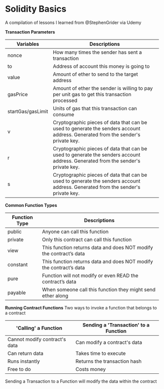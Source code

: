 # Solidity Basics
A compilation of lessons I learned from @StephenGrider via Udemy

**Transaction Parameters**

| Variables  | Descriptions |
| ------------- | ------------- |
| nonce  | How many times the sender has sent a transaction  |
| to  | Address of account this money is going to  |
| value  | Amount of ether to send to the target address  |
| gasPrice  | Amount of ether the sender is willing to pay per unit gas to get this transaction processed  |
| startGas/gasLimit  | Units of gas that this transaction can consume  |
| v  | Cryptographic pieces of data that can be used to generate the senders account address. Generated from the sender's private key.  |
| r  | Cryptographic pieces of data that can be used to generate the senders account address. Generated from the sender's private key.  |
| s  | Cryptographic pieces of data that can be used to generate the senders account address. Generated from the sender's private key.  |

**Common Function Types**

| Function Type  | Descriptions |
| ------------- | ------------- |
|  public  |  Anyone can call this function  |
|  private  |  Only this contract can call this function  |
|  view  |  This function returns data and does NOT modify the contract’s data  |
|  constant  |  This function returns data and does NOT modify the contract’s data  |
|  pure  |  Function will not modify or even READ the contract’s data  |
|  payable  |  When someone call this function they might send ether along  |

**Running Contract Functions**
Two ways to invoke a function that belongs to a contract

|  'Calling' a Function  | Sending a 'Transaction' to a Function  |
| ------------- | ------------- |
|  Cannot modify contract's data  |  Can modify a contract's data  |
|  Can return data  |  Takes time to execute  |
|  Runs instantly  |  Returns the transaction hash  |
|  Free to do  |  Costs money  |

Sending a Transaction to a Function will modify the data within the contract
